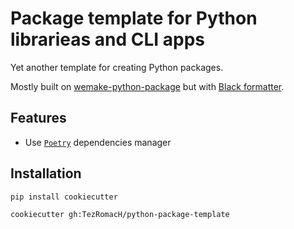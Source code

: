 # Package template for Python librarieas and CLI apps

Yet another template for creating Python packages.

Mostly built on [wemake-python-package](https://github.com/wemake-services/wemake-python-package) but with [Black formatter](https://github.com/psf/black).

## Features

- Use [`Poetry`](https://github.com/python-poetry/poetry) dependencies manager

## Installation

```bash
pip install cookiecutter
```

```bash
cookiecutter gh:TezRomacH/python-package-template
```
